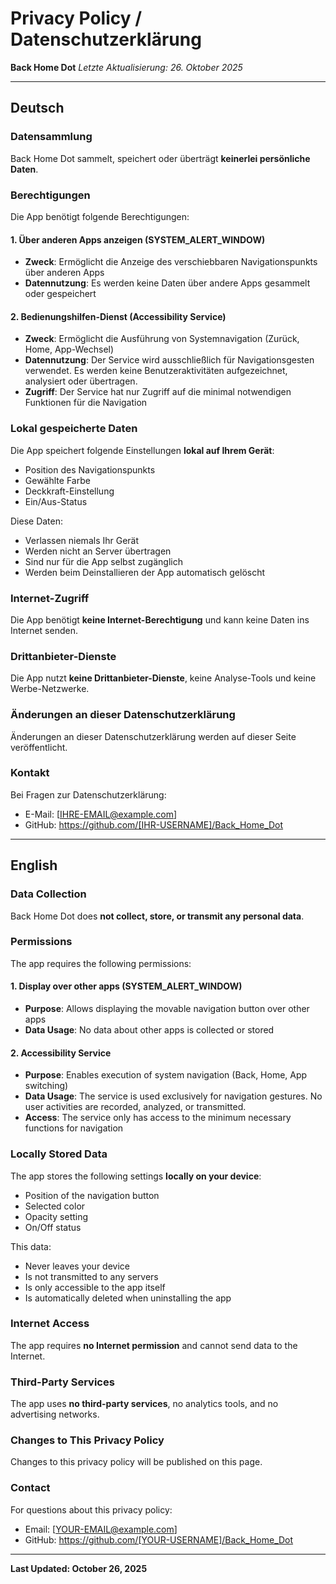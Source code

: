 # Privacy Policy / Datenschutzerklärung

**Back Home Dot**
*Letzte Aktualisierung: 26. Oktober 2025*

---

## Deutsch

### Datensammlung

Back Home Dot sammelt, speichert oder überträgt **keinerlei persönliche Daten**.

### Berechtigungen

Die App benötigt folgende Berechtigungen:

#### 1. Über anderen Apps anzeigen (SYSTEM_ALERT_WINDOW)
- **Zweck**: Ermöglicht die Anzeige des verschiebbaren Navigationspunkts über anderen Apps
- **Datennutzung**: Es werden keine Daten über andere Apps gesammelt oder gespeichert

#### 2. Bedienungshilfen-Dienst (Accessibility Service)
- **Zweck**: Ermöglicht die Ausführung von Systemnavigation (Zurück, Home, App-Wechsel)
- **Datennutzung**: Der Service wird ausschließlich für Navigationsgesten verwendet. Es werden keine Benutzeraktivitäten aufgezeichnet, analysiert oder übertragen.
- **Zugriff**: Der Service hat nur Zugriff auf die minimal notwendigen Funktionen für die Navigation

### Lokal gespeicherte Daten

Die App speichert folgende Einstellungen **lokal auf Ihrem Gerät**:
- Position des Navigationspunkts
- Gewählte Farbe
- Deckkraft-Einstellung
- Ein/Aus-Status

Diese Daten:
- Verlassen niemals Ihr Gerät
- Werden nicht an Server übertragen
- Sind nur für die App selbst zugänglich
- Werden beim Deinstallieren der App automatisch gelöscht

### Internet-Zugriff

Die App benötigt **keine Internet-Berechtigung** und kann keine Daten ins Internet senden.

### Drittanbieter-Dienste

Die App nutzt **keine Drittanbieter-Dienste**, keine Analyse-Tools und keine Werbe-Netzwerke.

### Änderungen an dieser Datenschutzerklärung

Änderungen an dieser Datenschutzerklärung werden auf dieser Seite veröffentlicht.

### Kontakt

Bei Fragen zur Datenschutzerklärung:
- E-Mail: [IHRE-EMAIL@example.com]
- GitHub: https://github.com/[IHR-USERNAME]/Back_Home_Dot

---

## English

### Data Collection

Back Home Dot does **not collect, store, or transmit any personal data**.

### Permissions

The app requires the following permissions:

#### 1. Display over other apps (SYSTEM_ALERT_WINDOW)
- **Purpose**: Allows displaying the movable navigation button over other apps
- **Data Usage**: No data about other apps is collected or stored

#### 2. Accessibility Service
- **Purpose**: Enables execution of system navigation (Back, Home, App switching)
- **Data Usage**: The service is used exclusively for navigation gestures. No user activities are recorded, analyzed, or transmitted.
- **Access**: The service only has access to the minimum necessary functions for navigation

### Locally Stored Data

The app stores the following settings **locally on your device**:
- Position of the navigation button
- Selected color
- Opacity setting
- On/Off status

This data:
- Never leaves your device
- Is not transmitted to any servers
- Is only accessible to the app itself
- Is automatically deleted when uninstalling the app

### Internet Access

The app requires **no Internet permission** and cannot send data to the Internet.

### Third-Party Services

The app uses **no third-party services**, no analytics tools, and no advertising networks.

### Changes to This Privacy Policy

Changes to this privacy policy will be published on this page.

### Contact

For questions about this privacy policy:
- Email: [YOUR-EMAIL@example.com]
- GitHub: https://github.com/[YOUR-USERNAME]/Back_Home_Dot

---

**Last Updated: October 26, 2025**
